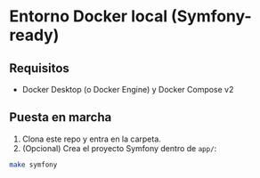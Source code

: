 # Entorno Docker local (Symfony-ready)

## Requisitos
- Docker Desktop (o Docker Engine) y Docker Compose v2

## Puesta en marcha
1. Clona este repo y entra en la carpeta.
2. (Opcional) Crea el proyecto Symfony dentro de `app/`:
```bash
make symfony